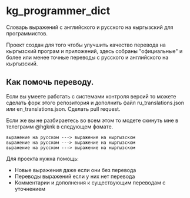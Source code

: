 # kg_programmer_dict
Словарь выражений с английского и русского на кыргызский для программистов. 

Проект создан для того чтобы улучшить качество перевода на кыргызский програм и приложений, здесь собраны "официальные" и более или менее точные переводы с русского и английского на кыргызский. 

## Как помочь переводу. 
Если вы умеете работать с системами контроля версий то можете сделать форк этого репозитория и дополнить файл ru_translations.json или en_translations.json. Сделать pull request.

Если же вы не разбираетесь во всем этом то модете скинуть мне в телеграмм @hgknk в следующем фомате.
``` 
выражение на русском ---> выражение на кыргызском 
выражение на русском ---> выражение на кыргызском 
выражение на русском ---> выражение на кыргызском 
```

Для проекта нужна помощь:
 * Новые выражения даже если они без перевода 
 * Переводы выражений если у них нет перевода
 * Комментарии и дополнения к существующим переводам с уточнением
